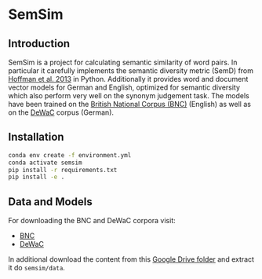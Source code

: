 # SemSim

## Introduction

SemSim is a project for calculating semantic similarity of word pairs. In particular it carefully implements the semantic diversity metric (SemD) from [Hoffman et al. 2013](https://link.springer.com/article/10.3758/s13428-012-0278-x) in Python. Additionally it provides word and document vector models for German and English, optimized for semantic diversity which also perform very well on the synonym judgement task. The models have been trained on the [British National Corpus (BNC)](http://www.natcorp.ox.ac.uk/) (English) as well as on the [DeWaC](https://wacky.sslmit.unibo.it/) corpus (German).

## Installation

```bash
conda env create -f environment.yml
conda activate semsim
pip install -r requirements.txt
pip install -e .
```

## Data and Models

For downloading the BNC and DeWaC corpora visit:

- [BNC](http://www.natcorp.ox.ac.uk/)
- [DeWaC](https://wacky.sslmit.unibo.it/)

In additional download the content from this [Google Drive folder](https://drive.google.com/drive/folders/10X8mn6J6REUH-wdxkNZ6BxpW7U9MpzN0) and extract it do `semsim/data`.
